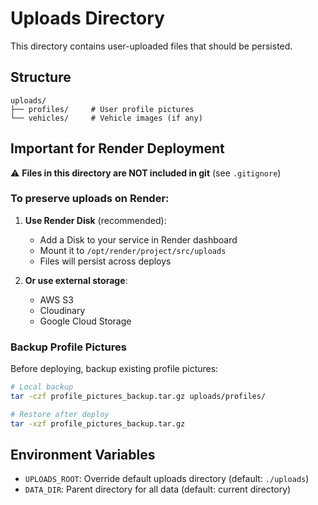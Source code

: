 # Uploads Directory

This directory contains user-uploaded files that should be persisted.

## Structure

```
uploads/
├── profiles/     # User profile pictures
└── vehicles/     # Vehicle images (if any)
```

## Important for Render Deployment

⚠️ **Files in this directory are NOT included in git** (see `.gitignore`)

### To preserve uploads on Render:

1. **Use Render Disk** (recommended):
   - Add a Disk to your service in Render dashboard
   - Mount it to `/opt/render/project/src/uploads`
   - Files will persist across deploys

2. **Or use external storage**:
   - AWS S3
   - Cloudinary
   - Google Cloud Storage

### Backup Profile Pictures

Before deploying, backup existing profile pictures:

```bash
# Local backup
tar -czf profile_pictures_backup.tar.gz uploads/profiles/

# Restore after deploy
tar -xzf profile_pictures_backup.tar.gz
```

## Environment Variables

- `UPLOADS_ROOT`: Override default uploads directory (default: `./uploads`)
- `DATA_DIR`: Parent directory for all data (default: current directory)
